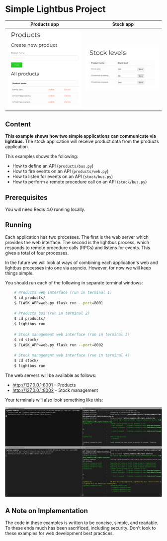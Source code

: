 Simple Lightbus Project
=======================

Products app                                                                       |  Stock app
:---------------------------------------------------------------------------------:|:-----------------------------------------------------------------------------:
![Products app screenshot](../../static/readme_images/ex01/products.png?raw=true)  |  ![Stock app screenshot](../../static/readme_images/ex01/stock.png?raw=true)

Content
-------

**This example shows how two simple applications can communicate via lightbus.**
The stock application will receive product data from the products application.

This examples shows the following:

* How to define an API (``products/bus.py``)
* How to fire events on an API (``products/web.py``)
* How to listen for events on an API (``stock/bus.py``)
* How to perform a remote procedure call on an API (``stock/bus.py``)

Prerequisites
-------------

You will need Redis 4.0 running locally.

Running
-------

Each application has two processes. The first is the web server 
which provides the web interface. The second is the lightbus 
process, which responds to remote procedure calls (RPCs) and 
listens for events. This gives a total of four processes.

In the future we will look at ways of combining each application's
web and lightbus processes into one via asyncio. However, for now 
we will keep things simple.

You should run each of the following in separate terminal windows:
    
```bash
    # Products web interface (run in terminal 1)
    $ cd products/
    $ FLASK_APP=web.py flask run --port=8001
    
    # Products bus (run in terminal 2)
    $ cd products/
    $ lightbus run
     
    # Stock management web interface (run in terminal 3)
    $ cd stock/
    $ FLASK_APP=web.py flask run --port=8002
    
    # Stock management web interface (run in terminal 4)
    $ cd stock/
    $ lightbus run
```

The web servers will be available as follows:

* http://127.0.0.1:8001 – Products
* http://127.0.0.1:8002 – Stock management

Your terminals will also look something like this:

![Products app screenshot](../../static/readme_images/ex01/terminals.png?raw=true)

A Note on Implementation
------------------------

The code in these examples is written to be concise, simple, and 
readable. To these ends much has been sacrificed, including security.
Don't look to these examples for web development best practices.

